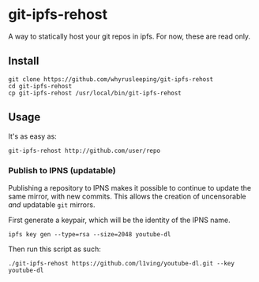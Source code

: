 # git-ipfs-rehost

A way to statically host your git repos in ipfs. For now, these are read only.

## Install

```
git clone https://github.com/whyrusleeping/git-ipfs-rehost
cd git-ipfs-rehost
cp git-ipfs-rehost /usr/local/bin/git-ipfs-rehost
```

## Usage

It's as easy as:

```sh
git-ipfs-rehost http://github.com/user/repo
```

### Publish to IPNS (updatable)

Publishing a repository to IPNS makes it possible to continue to update the same mirror, with new commits. This allows the creation of uncensorable _and_ updatable `git` mirrors.

First generate a keypair, which will be the identity of the IPNS name.

```shell
ipfs key gen --type=rsa --size=2048 youtube-dl
```

Then run this script as such:

```
./git-ipfs-rehost https://github.com/l1ving/youtube-dl.git --key youtube-dl
```
